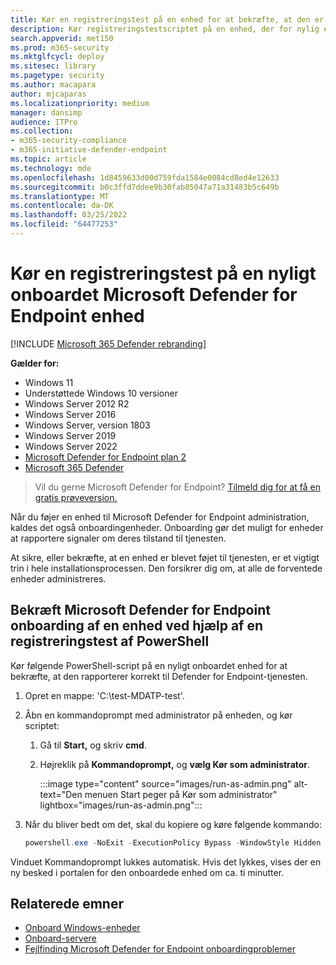 ```yaml
---
title: Kør en registreringstest på en enhed for at bekræfte, at den er blevet installeret korrekt Microsoft Defender for Endpoint
description: Kør registreringstestscriptet på en enhed, der for nylig er onboardet til Microsoft Defender for Endpoint for at bekræfte, at den er tilføjet korrekt.
search.appverid: met150
ms.prod: m365-security
ms.mktglfcycl: deploy
ms.sitesec: library
ms.pagetype: security
ms.author: macapara
author: mjcaparas
ms.localizationpriority: medium
manager: dansimp
audience: ITPro
ms.collection:
- m365-security-compliance
- m365-initiative-defender-endpoint
ms.topic: article
ms.technology: mde
ms.openlocfilehash: 1d8459633d00d759fda1584e0084cd8ed4e12633
ms.sourcegitcommit: b0c3ffd7ddee9b30fab85047a71a31483b5c649b
ms.translationtype: MT
ms.contentlocale: da-DK
ms.lasthandoff: 03/25/2022
ms.locfileid: "64477253"
---
```

# <a name="run-a-detection-test-on-a-newly-onboarded-microsoft-defender-for-endpoint-device"></a>Kør en registreringstest på en nyligt onboardet Microsoft Defender for Endpoint enhed

[!INCLUDE [Microsoft 365 Defender rebranding](../../includes/microsoft-defender.md)]


**Gælder for:**
- Windows 11
- Understøttede Windows 10 versioner
- Windows Server 2012 R2
- Windows Server 2016
- Windows Server, version 1803
- Windows Server 2019
- Windows Server 2022
- [Microsoft Defender for Endpoint plan 2](https://go.microsoft.com/fwlink/?linkid=2154037)
- [Microsoft 365 Defender](https://go.microsoft.com/fwlink/?linkid=2118804)

> Vil du gerne Microsoft Defender for Endpoint? [Tilmeld dig for at få en gratis prøveversion.](https://signup.microsoft.com/create-account/signup?products=7f379fee-c4f9-4278-b0a1-e4c8c2fcdf7e&ru=https://aka.ms/MDEp2OpenTrial?ocid=docs-wdatp-exposedapis-abovefoldlink)

Når du føjer en enhed til Microsoft Defender for Endpoint administration, kaldes det også onboardingenheder. Onboarding gør det muligt for enheder at rapportere signaler om deres tilstand til tjenesten.

At sikre, eller bekræfte, at en enhed er blevet føjet til tjenesten, er et vigtigt trin i hele installationsprocessen. Den forsikrer dig om, at alle de forventede enheder administreres. 

## <a name="verify-microsoft-defender-for-endpoint-onboarding-of-a-device-using-a-powershell-detection-test"></a>Bekræft Microsoft Defender for Endpoint onboarding af en enhed ved hjælp af en registreringstest af PowerShell

Kør følgende PowerShell-script på en nyligt onboardet enhed for at bekræfte, at den rapporterer korrekt til Defender for Endpoint-tjenesten.

1. Opret en mappe: 'C:\test-MDATP-test'.
2. Åbn en kommandoprompt med administrator på enheden, og kør scriptet:

   1. Gå til **Start,** og skriv **cmd**.

   1. Højreklik på **Kommandoprompt,** og **vælg Kør som administrator**.

      :::image type="content" source="images/run-as-admin.png" alt-text="Den menuen Start peger på Kør som administrator" lightbox="images/run-as-admin.png":::
    
3. Når du bliver bedt om det, skal du kopiere og køre følgende kommando:

   ```powershell
   powershell.exe -NoExit -ExecutionPolicy Bypass -WindowStyle Hidden $ErrorActionPreference = 'silentlycontinue';(New-Object System.Net.WebClient).DownloadFile('http://127.0.0.1/1.exe', 'C:\\test-MDATP-test\\invoice.exe');Start-Process 'C:\\test-MDATP-test\\invoice.exe'
   ```

Vinduet Kommandoprompt lukkes automatisk. Hvis det lykkes, vises der en ny besked i portalen for den onboardede enhed om ca. ti minutter.

## <a name="related-topics"></a>Relaterede emner

- [Onboard Windows-enheder](configure-endpoints.md)
- [Onboard-servere](configure-server-endpoints.md)
- [Fejlfinding Microsoft Defender for Endpoint onboardingproblemer](/microsoft-365/security/defender-endpoint/troubleshoot-onboarding)
